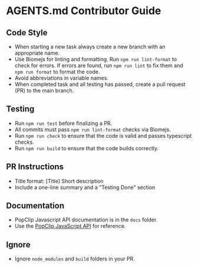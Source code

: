 # AGENTS.md Contributor Guide

## Code Style
- When starting a new task always create a new branch with an appropriate name.
- Use Biomejs for linting and formatting. Run `npm run lint-format` to check for errors. If errors are found, run `npm run lint` to fix them and `npm run format` to format the code.
- Avoid abbreviations in variable names.
- When completed task and all testing has passed, create a pull request (PR) to the main branch.

## Testing
- Run `npm run test` before finalizing a PR.
- All commits must pass `npm run lint-format` checks via Biomejs.
- Run `npm run check` to ensure that the code is valid and passes typescript checks.
- Run `npm run build` to ensure that the code builds correctly.

## PR Instructions
- Title format: [Title] Short description
- Include a one-line summary and a "Testing Done" section

## Documentation
- PopClip Javascript API documentation is in the `docs` folder.
- Use the [PopClip JavaScript API](https://pilotmoon.github.io/popclip-types/) for reference.

## Ignore
- Ignore `node_modules` and `build` folders in your PR.